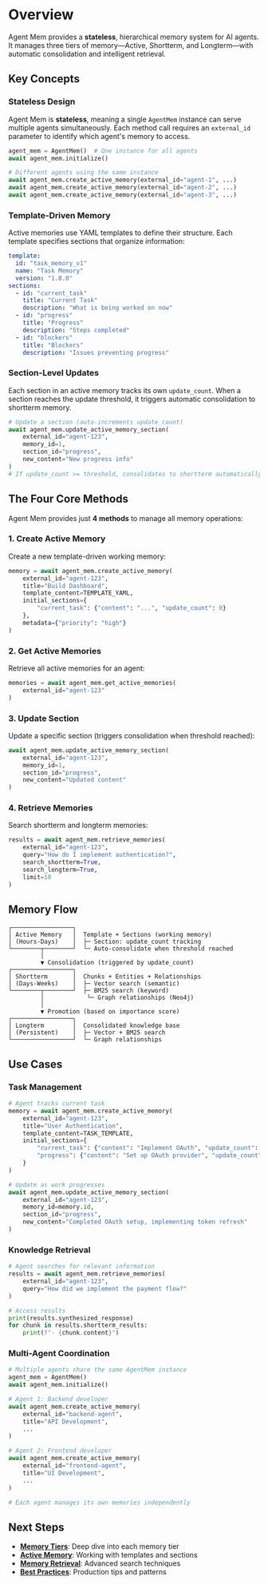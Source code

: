 # Overview

Agent Mem provides a **stateless**, hierarchical memory system for AI agents. It manages three tiers of memory—Active, Shortterm, and Longterm—with automatic consolidation and intelligent retrieval.

## Key Concepts

### Stateless Design

Agent Mem is **stateless**, meaning a single `AgentMem` instance can serve multiple agents simultaneously. Each method call requires an `external_id` parameter to identify which agent's memory to access.

```python
agent_mem = AgentMem()  # One instance for all agents
await agent_mem.initialize()

# Different agents using the same instance
await agent_mem.create_active_memory(external_id="agent-1", ...)
await agent_mem.create_active_memory(external_id="agent-2", ...)
await agent_mem.create_active_memory(external_id="agent-3", ...)
```

### Template-Driven Memory

Active memories use YAML templates to define their structure. Each template specifies sections that organize information:

```yaml
template:
  id: "task_memory_v1"
  name: "Task Memory"
  version: "1.0.0"
sections:
  - id: "current_task"
    title: "Current Task"
    description: "What is being worked on now"
  - id: "progress"
    title: "Progress"
    description: "Steps completed"
  - id: "blockers"
    title: "Blockers"
    description: "Issues preventing progress"
```

### Section-Level Updates

Each section in an active memory tracks its own `update_count`. When a section reaches the update threshold, it triggers automatic consolidation to shortterm memory.

```python
# Update a section (auto-increments update_count)
await agent_mem.update_active_memory_section(
    external_id="agent-123",
    memory_id=1,
    section_id="progress",
    new_content="New progress info"
)
# If update_count >= threshold, consolidates to shortterm automatically
```

## The Four Core Methods

Agent Mem provides just **4 methods** to manage all memory operations:

### 1. Create Active Memory

Create a new template-driven working memory:

```python
memory = await agent_mem.create_active_memory(
    external_id="agent-123",
    title="Build Dashboard",
    template_content=TEMPLATE_YAML,
    initial_sections={
        "current_task": {"content": "...", "update_count": 0}
    },
    metadata={"priority": "high"}
)
```

### 2. Get Active Memories

Retrieve all active memories for an agent:

```python
memories = await agent_mem.get_active_memories(
    external_id="agent-123"
)
```

### 3. Update Section

Update a specific section (triggers consolidation when threshold reached):

```python
await agent_mem.update_active_memory_section(
    external_id="agent-123",
    memory_id=1,
    section_id="progress",
    new_content="Updated content"
)
```

### 4. Retrieve Memories

Search shortterm and longterm memories:

```python
results = await agent_mem.retrieve_memories(
    external_id="agent-123",
    query="How do I implement authentication?",
    search_shortterm=True,
    search_longterm=True,
    limit=10
)
```

## Memory Flow

```
┌─────────────────┐
│ Active Memory   │  Template + Sections (working memory)
│ (Hours-Days)    │  ├─ Section: update_count tracking
└────────┬────────┘  └─ Auto-consolidate when threshold reached
         │
         ▼ Consolidation (triggered by update_count)
┌─────────────────┐
│ Shortterm       │  Chunks + Entities + Relationships
│ (Days-Weeks)    │  ├─ Vector search (semantic)
└────────┬────────┘  ├─ BM25 search (keyword)
         │            └─ Graph relationships (Neo4j)
         │
         ▼ Promotion (based on importance score)
┌─────────────────┐
│ Longterm        │  Consolidated knowledge base
│ (Persistent)    │  ├─ Vector + BM25 search
└─────────────────┘  └─ Graph relationships
```

## Use Cases

### Task Management

```python
# Agent tracks current task
memory = await agent_mem.create_active_memory(
    external_id="agent-123",
    title="User Authentication",
    template_content=TASK_TEMPLATE,
    initial_sections={
        "current_task": {"content": "Implement OAuth", "update_count": 0},
        "progress": {"content": "Set up OAuth provider", "update_count": 0}
    }
)

# Update as work progresses
await agent_mem.update_active_memory_section(
    external_id="agent-123",
    memory_id=memory.id,
    section_id="progress",
    new_content="Completed OAuth setup, implementing token refresh"
)
```

### Knowledge Retrieval

```python
# Agent searches for relevant information
results = await agent_mem.retrieve_memories(
    external_id="agent-123",
    query="How did we implement the payment flow?"
)

# Access results
print(results.synthesized_response)
for chunk in results.shortterm_results:
    print(f"- {chunk.content}")
```

### Multi-Agent Coordination

```python
# Multiple agents share the same AgentMem instance
agent_mem = AgentMem()
await agent_mem.initialize()

# Agent 1: Backend developer
await agent_mem.create_active_memory(
    external_id="backend-agent",
    title="API Development",
    ...
)

# Agent 2: Frontend developer
await agent_mem.create_active_memory(
    external_id="frontend-agent",
    title="UI Development",
    ...
)

# Each agent manages its own memories independently
```

## Next Steps

- **[Memory Tiers](memory-tiers.md)**: Deep dive into each memory tier
- **[Active Memory](active-memory.md)**: Working with templates and sections
- **[Memory Retrieval](memory-retrieval.md)**: Advanced search techniques
- **[Best Practices](best-practices.md)**: Production tips and patterns
